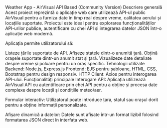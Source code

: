 Weather App - AirVisual API Based (Community Version)
Descriere generală
Acest proiect reprezintă o aplicație web care utilizează API-ul public AirVisual pentru a furniza date în timp real despre vreme, calitatea aerului și locațiile suportate. Proiectul este ideal pentru explorarea funcționalităților API-urilor publice, autentificare cu chei API și integrarea datelor JSON într-o aplicație web modernă.

Aplicația permite utilizatorului să:

Listeze țările suportate de API.
Afișeze statele dintr-o anumită țară.
Obțină orașele suportate dintr-un anumit stat și țară.
Vizualizeze date detaliate despre vreme și poluare pentru un oraș specific.
Tehnologii utilizate
Backend: Node.js, Express.js
Frontend: EJS pentru șabloane, HTML, CSS, Bootstrap pentru design responsiv.
HTTP Client: Axios pentru interogarea API-ului.
Funcționalități principale
Interogare API:
Aplicația utilizează AirVisual API cu autentificare prin chei API pentru a obține și procesa date complexe despre locații și condițiile meteo/aer.

Formular interactiv:
Utilizatorul poate introduce țara, statul sau orașul dorit pentru a obține informații personalizate.

Afișare dinamică a datelor:
Datele sunt afișate într-un format lizibil folosind formatarea JSON direct în interfața web.
